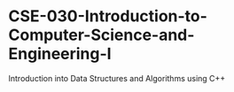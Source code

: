 # CSE-030-Introduction-to-Computer-Science-and-Engineering-I
Introduction into Data Structures and Algorithms using C++
